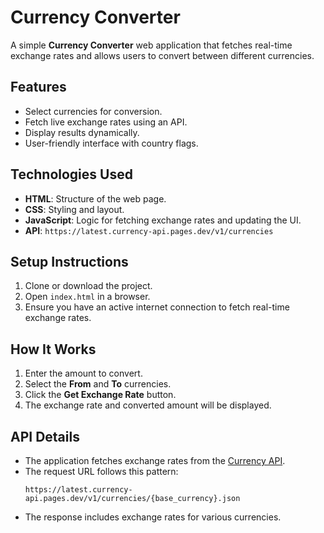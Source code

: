 # Currency Converter

A simple **Currency Converter** web application that fetches real-time exchange rates and allows users to convert between different currencies.

## Features
- Select currencies for conversion.
- Fetch live exchange rates using an API.
- Display results dynamically.
- User-friendly interface with country flags.

## Technologies Used
- **HTML**: Structure of the web page.
- **CSS**: Styling and layout.
- **JavaScript**: Logic for fetching exchange rates and updating the UI.
- **API**: `https://latest.currency-api.pages.dev/v1/currencies`


## Setup Instructions
1. Clone or download the project.
2. Open `index.html` in a browser.
3. Ensure you have an active internet connection to fetch real-time exchange rates.

## How It Works
1. Enter the amount to convert.
2. Select the **From** and **To** currencies.
3. Click the **Get Exchange Rate** button.
4. The exchange rate and converted amount will be displayed.

## API Details
- The application fetches exchange rates from the [Currency API]([https://latest.currency-api.pages.dev/](https://github.com/fawazahmed0/exchange-api)).
- The request URL follows this pattern: 
  ```
  https://latest.currency-api.pages.dev/v1/currencies/{base_currency}.json
  ```
- The response includes exchange rates for various currencies.

